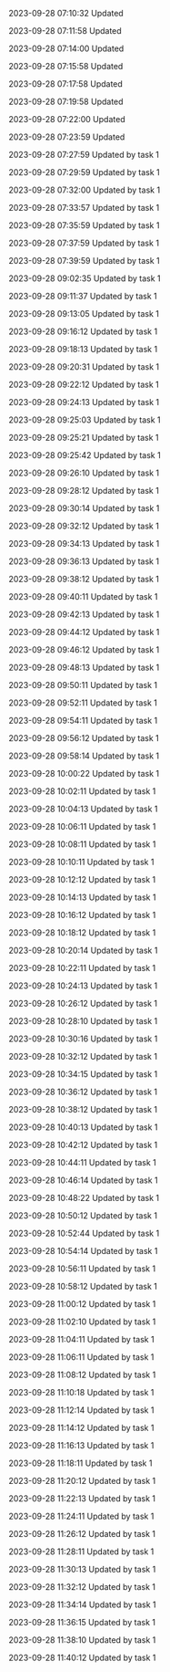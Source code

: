 
2023-09-28 07:10:32 Updated

2023-09-28 07:11:58 Updated

2023-09-28 07:14:00 Updated

2023-09-28 07:15:58 Updated

2023-09-28 07:17:58 Updated

2023-09-28 07:19:58 Updated

2023-09-28 07:22:00 Updated

2023-09-28 07:23:59 Updated

2023-09-28 07:27:59 Updated by task 1

2023-09-28 07:29:59 Updated by task 1

2023-09-28 07:32:00 Updated by task 1

2023-09-28 07:33:57 Updated by task 1

2023-09-28 07:35:59 Updated by task 1

2023-09-28 07:37:59 Updated by task 1

2023-09-28 07:39:59 Updated by task 1

2023-09-28 09:02:35 Updated by task 1

2023-09-28 09:11:37 Updated by task 1

2023-09-28 09:13:05 Updated by task 1

2023-09-28 09:16:12 Updated by task 1

2023-09-28 09:18:13 Updated by task 1

2023-09-28 09:20:31 Updated by task 1

2023-09-28 09:22:12 Updated by task 1

2023-09-28 09:24:13 Updated by task 1

2023-09-28 09:25:03 Updated by task 1

2023-09-28 09:25:21 Updated by task 1

2023-09-28 09:25:42 Updated by task 1

2023-09-28 09:26:10 Updated by task 1

2023-09-28 09:28:12 Updated by task 1

2023-09-28 09:30:14 Updated by task 1

2023-09-28 09:32:12 Updated by task 1

2023-09-28 09:34:13 Updated by task 1

2023-09-28 09:36:13 Updated by task 1

2023-09-28 09:38:12 Updated by task 1

2023-09-28 09:40:11 Updated by task 1

2023-09-28 09:42:13 Updated by task 1

2023-09-28 09:44:12 Updated by task 1

2023-09-28 09:46:12 Updated by task 1

2023-09-28 09:48:13 Updated by task 1

2023-09-28 09:50:11 Updated by task 1

2023-09-28 09:52:11 Updated by task 1

2023-09-28 09:54:11 Updated by task 1

2023-09-28 09:56:12 Updated by task 1

2023-09-28 09:58:14 Updated by task 1

2023-09-28 10:00:22 Updated by task 1

2023-09-28 10:02:11 Updated by task 1

2023-09-28 10:04:13 Updated by task 1

2023-09-28 10:06:11 Updated by task 1

2023-09-28 10:08:11 Updated by task 1

2023-09-28 10:10:11 Updated by task 1

2023-09-28 10:12:12 Updated by task 1

2023-09-28 10:14:13 Updated by task 1

2023-09-28 10:16:12 Updated by task 1

2023-09-28 10:18:12 Updated by task 1

2023-09-28 10:20:14 Updated by task 1

2023-09-28 10:22:11 Updated by task 1

2023-09-28 10:24:13 Updated by task 1

2023-09-28 10:26:12 Updated by task 1

2023-09-28 10:28:10 Updated by task 1

2023-09-28 10:30:16 Updated by task 1

2023-09-28 10:32:12 Updated by task 1

2023-09-28 10:34:15 Updated by task 1

2023-09-28 10:36:12 Updated by task 1

2023-09-28 10:38:12 Updated by task 1

2023-09-28 10:40:13 Updated by task 1

2023-09-28 10:42:12 Updated by task 1

2023-09-28 10:44:11 Updated by task 1

2023-09-28 10:46:14 Updated by task 1

2023-09-28 10:48:22 Updated by task 1

2023-09-28 10:50:12 Updated by task 1

2023-09-28 10:52:44 Updated by task 1

2023-09-28 10:54:14 Updated by task 1

2023-09-28 10:56:11 Updated by task 1

2023-09-28 10:58:12 Updated by task 1

2023-09-28 11:00:12 Updated by task 1

2023-09-28 11:02:10 Updated by task 1

2023-09-28 11:04:11 Updated by task 1

2023-09-28 11:06:11 Updated by task 1

2023-09-28 11:08:12 Updated by task 1

2023-09-28 11:10:18 Updated by task 1

2023-09-28 11:12:14 Updated by task 1

2023-09-28 11:14:12 Updated by task 1

2023-09-28 11:16:13 Updated by task 1

2023-09-28 11:18:11 Updated by task 1

2023-09-28 11:20:12 Updated by task 1

2023-09-28 11:22:13 Updated by task 1

2023-09-28 11:24:11 Updated by task 1

2023-09-28 11:26:12 Updated by task 1

2023-09-28 11:28:11 Updated by task 1

2023-09-28 11:30:13 Updated by task 1

2023-09-28 11:32:12 Updated by task 1

2023-09-28 11:34:14 Updated by task 1

2023-09-28 11:36:15 Updated by task 1

2023-09-28 11:38:10 Updated by task 1

2023-09-28 11:40:12 Updated by task 1

